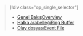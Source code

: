 > [!div class="op_single_selector"]
> * [<span data-ttu-id="e45e2-101">Genel Bakış</span><span class="sxs-lookup"><span data-stu-id="e45e2-101">Overview</span></span>](../articles/sql-database/sql-database-xevent-db-diff-from-svr.md)
> * [<span data-ttu-id="e45e2-102">Halka arabelleği</span><span class="sxs-lookup"><span data-stu-id="e45e2-102">Ring Buffer</span></span>](../articles/sql-database/sql-database-xevent-code-ring-buffer.md)
> * [<span data-ttu-id="e45e2-103">Olay dosyası</span><span class="sxs-lookup"><span data-stu-id="e45e2-103">Event File</span></span>](../articles/sql-database/sql-database-xevent-code-event-file.md)
> 
> 

